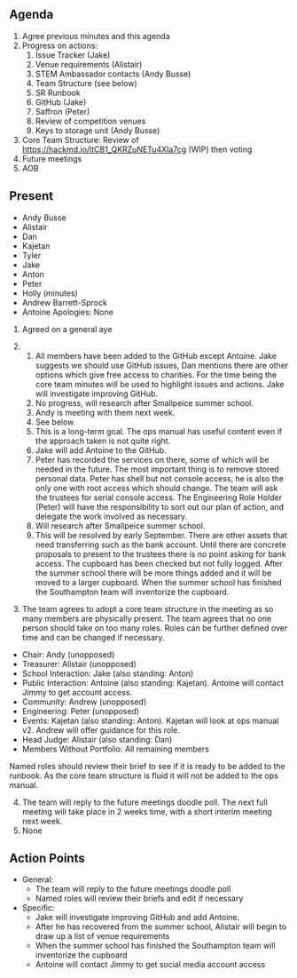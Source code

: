 ## Agenda
1.	Agree previous minutes and this agenda
2.	Progress on actions:
    1.	Issue Tracker (Jake)
    2.	Venue requirements (Alistair)
    3.	STEM Ambassador contacts (Andy Busse)
    4.	Team Structure (see below)
    5.	SR Runbook
    6.	GitHub (Jake)
    7.	Saffron (Peter)
    8.	Review of competition venues
    9.	Keys to storage unit (Andy Busse)
3.	Core Team Structure: Review of https://hackmd.io/ltCB1_QKRZuNETu4XIa7cg (WIP) then voting
4.	Future meetings
5.	AOB

## Present
- Andy Busse
- Alistair
- Dan
- Kajetan
- Tyler
- Jake
- Anton
- Peter
- Holly (minutes)
- Andrew Barrett-Sprock
- Antoine
Apologies: None

1.	Agreed on a general aye
2.
    1. All members have been added to the GitHub except Antoine. Jake suggests we should use GitHub issues, Dan mentions there are other options which give free access to charities. For the time being the core team minutes will be used to highlight issues and actions. Jake will investigate improving GitHub.
    2. No progress, will research after Smallpeice summer school.
    3. Andy is meeting with them next week.
    4. See below
    5.  This is a long-term goal. The ops manual has useful content even if the approach taken is not quite right.
    6.  Jake will add Antoine to the GitHub.
    7.  Peter has recorded the services on there, some of which will be needed in the future. The most important thing is to remove stored personal data. Peter has shell but not console access, he is also the only one with root access which should change. The team will ask the trustees for serial console access. The Engineering Role Holder (Peter) will have the responsibility to sort out our plan of action, and delegate the work involved as necessary.
    8. Will research after Smallpeice summer school.
    9. This will be resolved by early September. There are other assets that need transferring such as the bank account. Until there are concrete proposals to present to the trustees there is no point asking for bank access. The cupboard has been checked but not fully logged. After the summer school there will be more things added and it will be moved to a larger cupboard. When the summer school has finished the Southampton team will inventorize the cupboard.

3.	The team agrees to adopt a core team structure in the meeting as so many members are physically present. The team agrees that no one person should take on too many roles. Roles can be further defined over time and can be changed if necessary.
- Chair: Andy (unopposed)
- Treasurer: Alistair (unopposed)
- School Interaction: Jake (also standing: Anton)
- Public Interaction: Antoine (also standing: Kajetan). Antoine will contact Jimmy to get account access.
- Community: Andrew (unopposed)
- Engineering: Peter (unopposed)
- Events: Kajetan (also standing: Anton). Kajetan will look at ops manual v2. Andrew will offer guidance for this role.
- Head Judge: Alistair (also standing: Dan)
- Members Without Portfolio: All remaining members

Named roles should review their brief to see if it is ready to be added to the runbook. As the core team structure is fluid it will not be added to the ops manual.

4.	The team will reply to the future meetings doodle poll. The next full meeting will take place in 2 weeks time, with a short interim meeting next week.
5.	None

## Action Points
- General:
  - The team will reply to the future meetings doodle poll
  - Named roles will review their briefs and edit if necessary
- Specific:
  - Jake will investigate improving GitHub and add Antoine.
  - After he has recovered from the summer school, Alistair will begin to draw up a list of venue requirements
  - When the summer school has finished the Southampton team will inventorize the cupboard
  - Antoine will contact Jimmy to get social media account access
